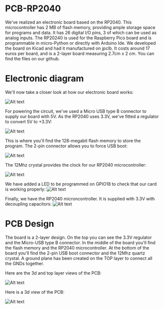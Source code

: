 # PCB-RP2040



We've realized an electronic board based on the RP2040.
This microcontroller has 2 MB of flash memory, providing ample storage space for programs and data. It has 26 digital I/O pins, 3 of which can be used as analog inputs.
The RP20240 is used for the Raspberry Pico board and is programmable in micro-Python or directly with Arduino Ide.
We developed the board on Kicad and had it manufactured on jpclb. It costs around 17 euros per board, and is a 2-layer board measuring 2.7cm x 2 cm. You can find the files on our github.


<h1> Electronic diagram</h1>
We'll now take a closer look at how our electronic board works: 

![Alt text](picture/arduino1.png?raw=true "PCB in 3D view")

For powering the circuit, we've used a Micro USB type B connector to supply our board with 5V. As the RP2040 uses 3.3V, we've fitted a regulator to convert 5V to +3.3V: 

![Alt text](picture/arduino2.png?raw=true "PCB in 3D view")

This is where you'll find the 128-megabit flash memory to store the program. The 2-pin connector allows you to force USB boot:

![Alt text](picture/arduino3.png?raw=true "PCB in 3D view")

The 12Mhz crystal provides the clock for our RP2040 microcontroller:

![Alt text](picture/arduino4.png?raw=true "PCB in 3D view")


We have added a LED to be programmed on GPIO18 to check that our card is working properly: 
![Alt text](picture/arduino5.png?raw=true "PCB in 3D view")

Finally, we have the RP2040 microncontroller. It is supplied with 3.3V with decoupling capacitors:
![Alt text](picture/arduino6.png?raw=true "PCB in 3D view")


<h1>PCB Design</h1>


The board is a 2-layer design. On the top you can see the 3.3V regulator and the Micro-USB type B connector.
In the middle of the board you'll find the flash memory and the RP2040 microcontroller.
At the bottom of the board you'll find the 2-pin USB boot connector and the 12Mhz quartz crystal.
A ground plane has been created on the TOP layer to connect all the GNDs together.

Here are the 3d and top layer views of the PCB:

![Alt text](picture/arduino7.png?raw=true "PCB in 3D view")

Here is a 3d view of the PCB:

![Alt text](picture/arduino8.png?raw=true "PCB in 3D view")



